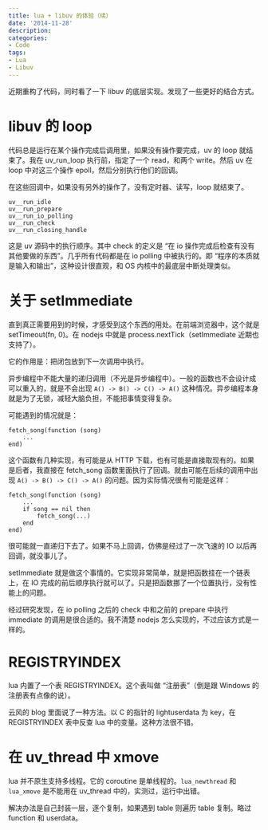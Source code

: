 ```yaml
---
title: lua + libuv 的体验（续）
date: '2014-11-28'
description:
categories:
- Code
tags:
- Lua
- Libuv
---
```


近期重构了代码，同时看了一下 libuv 的底层实现。发现了一些更好的结合方式。

# libuv 的 loop

代码总是运行在某个操作完成后调用里，如果没有操作要完成，uv 的 loop 就结束了。我在 uv_run_loop 执行前，指定了一个 read，和两个 write。然后 uv 在 loop 中对这三个操作 epoll，然后分别执行他们的回调。

在这些回调中，如果没有另外的操作了，没有定时器、读写，loop 就结束了。

	uv__run_idle
	uv__run_prepare
	uv__run_io_polling
	uv__run_check
	uv__run_closing_handle

这是 uv 源码中的执行顺序。其中 check 的定义是 “在 io 操作完成后检查有没有其他要做的东西”。几乎所有代码都是在 io polling 中被执行的。即 “程序的本质就是输入和输出”，这种设计很直观，和 OS 内核中的最底层中断处理类似。

# 关于 setImmediate

直到真正需要用到的时候，才感受到这个东西的用处。在前端浏览器中，这个就是 setTimeout(fn, 0)。在 nodejs 中就是 process.nextTick（setImmediate 近期也支持了）。

它的作用是：把闭包放到下一次调用中执行。

异步编程中不能大量的递归调用（不光是异步编程中）。一般的函数也不会设计成可以重入的，就是不会出现 `A() -> B() -> C() -> A()` 这种情况。异步编程本身就是为了无锁，减轻大脑负担，不能把事情变得复杂。

可能遇到的情况就是：

	fetch_song(function (song)
		...
	end)

这个函数有几种实现，有可能是从 HTTP 下载，也有可能是直接取现有的。如果是后者，我直接在 fetch_song 函数里面执行了回调。就由可能在后续的调用中出现 `A() -> B() -> C() -> A()` 的问题。因为实际情况很有可能是这样：

	fetch_song(function (song)
		...
		if song == nil then
			fetch_song(...)
		end
	end)

很可能就一直递归下去了。如果不马上回调，仿佛是经过了一次飞速的 IO 以后再回调，就没事儿了。

setImmediate 就是做这个事情的。它实现非常简单，就是把函数挂在一个链表上，在 IO 完成的前后顺序执行就可以了。只是把函数挪了一个位置执行，没有性能上的问题。

经过研究发现，在 io polling 之后的 check 中和之前的 prepare 中执行 immediate 的调用是很合适的。我不清楚 nodejs 怎么实现的，不过应该方式是一样的。

# REGISTRYINDEX

lua 内置了一个表 REGISTRYINDEX。这个表叫做 “注册表”（倒是跟 Windows 的注册表有点像的说）。

云风的 blog 里面说了一种方法。以 C 的指针的 lightuserdata 为 key，在 REGISTRYINDEX 表中反查 lua 中的变量。这种方法很不错。

# 在 uv_thread 中 xmove

lua 并不原生支持多线程。它的 coroutine 是单线程的。`lua_newthread` 和 `lua_xmove` 是不能用在 uv_thread 中的，实测过，运行中出错。

解决办法是自己封装一层，逐个复制，如果遇到 table 则遍历 table 复制。略过 function 和 userdata。
